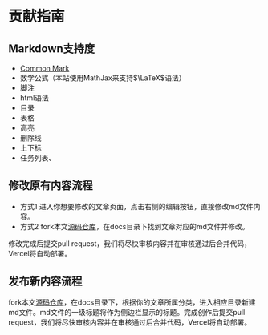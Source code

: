 # 贡献指南

## Markdown支持度

+ [Common Mark](https://commonmark.org/help/)
+ 数学公式（本站使用MathJax来支持$\LaTeX$语法）
+ 脚注
+ html语法
+ 目录
+ 表格
+ 高亮
+ 删除线
+ 上下标
+ 任务列表、

## 修改原有内容流程

+ 方式1
  进入你想要修改的文章页面，点击右侧的编辑按钮，直接修改md文件内容。
+ 方式2
  fork本文[源码仓库](https://github.com/felixchen0707/sjtu-iBME)，在docs目录下找到文章对应的md文件并修改。

修改完成后提交pull request，我们将尽快审核内容并在审核通过后合并代码，Vercel将自动部署。

## 发布新内容流程

fork本文[源码仓库](https://github.com/felixchen0707/sjtu-iBME)，在docs目录下，根据你的文章所属分类，进入相应目录新建md文件。md文件的一级标题将作为侧边栏显示的标题。完成创作后提交pull request，我们将尽快审核内容并在审核通过后合并代码，Vercel将自动部署。
